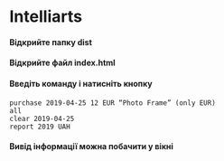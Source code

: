 # Intelliarts
#### Відкрийте папку dist
#### Відкрийте файл index.html
#### Введіть команду і натисніть кнопку
```
purchase 2019-04-25 12 EUR “Photo Frame” (only EUR)
all
clear 2019-04-25
report 2019 UAH
```
#### Вивід інформації можна побачити у вікні

